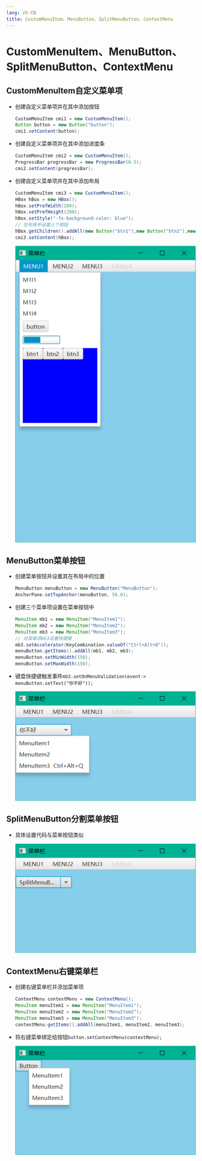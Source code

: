 ```yaml
---
lang: zh-CN
title: CustomMenuItem、MenuButton、SplitMenuButton、ContextMenu
---
```



# CustomMenuItem、MenuButton、SplitMenuButton、ContextMenu

## CustomMenuItem自定义菜单项

* 创建自定义菜单项并在其中添加按钮
  
  ```java
  CustomMenuItem cmi1 = new CustomMenuItem();  
  Button button = new Button("button");  
  cmi1.setContent(button);
  ```

* 创建自定义菜单项并在其中添加进度条
  
  ```java
  CustomMenuItem cmi2 = new CustomMenuItem();  
  ProgressBar progressBar = new ProgressBar(0.5);  
  cmi2.setContent(progressBar);
  ```

* 创建自定义菜单项并在其中添加布局
  
  ```java
  CustomMenuItem cmi3 = new CustomMenuItem();  
  HBox hBox = new HBox();  
  hBox.setPrefWidth(200);  
  hBox.setPrefHeight(200);  
  hBox.setStyle("-fx-background-color: blue");  
  // 在布局中设置三个按钮
  hBox.getChildren().addAll(new Button("btn1"),new Button("btn2"),new Button("btn3"));  
  cmi3.setContent(hBox);
  ```
    
  ![](../assets/Pasted%20image%2020220514125833.png)
  
## MenuButton菜单按钮

* 创建菜单按钮并设置其在布局中的位置
    
  ```java
  MenuButton menuButton = new MenuButton("MenuButton");  
  AnchorPane.setTopAnchor(menuButton, 50.0);
  ```

* 创建三个菜单项设置在菜单按钮中
  
  ```java
  MenuItem mb1 = new MenuItem("MenuItem1");  
  MenuItem mb2 = new MenuItem("MenuItem2");  
  MenuItem mb3 = new MenuItem("MenuItem3");  
  // 对菜单项mb3设置快捷键
  mb3.setAccelerator(KeyCombination.valueOf("Ctrl+Alt+Q"));  
  menuButton.getItems().addAll(mb1, mb2, mb3);  
  menuButton.setMinWidth(150);  
  menuButton.setMaxWidth(150);
  ```

* 键盘快捷键触发事件`mb3.setOnMenuValidation(event-> menuButton.setText("你不好"));`
  
  ![](../assets/Pasted%20image%2020220514130350.png)
  
## SplitMenuButton分割菜单按钮

* 具体设置代码与菜单按钮类似

  ![](../assets/Pasted%20image%2020220514130530.png)
  
## ContextMenu右键菜单栏

* 创建右键菜单栏并添加菜单项
  
  ```java
  ContextMenu contextMenu = new ContextMenu();  
  MenuItem menuItem1 = new MenuItem("MenuItem1");  
  MenuItem menuItem2 = new MenuItem("MenuItem2");  
  MenuItem menuItem3 = new MenuItem("MenuItem3");  
  contextMenu.getItems().addAll(menuItem1, menuItem2, menuItem3);
  ```

* 将右键菜单绑定给按钮`button.setContextMenu(contextMenu);`

  ![](../assets/Pasted%20image%2020220514130807.png)
